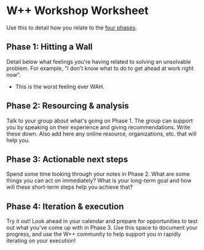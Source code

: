 # W++ Workshop Worksheet

Use this to detail how you relate to the [four phases](./phases.md).

## Phase 1: Hitting a Wall

Detail below what feelings you're having related to solving an unsolvable problem. For example, "I don't know what to do to get ahead at work right now".

- This is the worst feeling ever WAH. 

## Phase 2: Resourcing & analysis

Talk to your group about what's going on Phase 1. The group can support you by speaking on their experience and giving recommendations. Write these down. Also add here any online resource, organizations, etc. that will help you.

## Phase 3: Actionable next steps

Spend some time looking through your notes in Phase 2. What are some things you can act on immediately? What is your long-term goal and how will these short-term steps help you achieve that?

## Phase 4: Iteration & execution

Try it out! Look ahead in your calendar and prepare for opportunities to test out what you've come up with in Phase 3. Use this space to document your progress, and use the W++ community to help support you in rapidly iterating on your execution!
